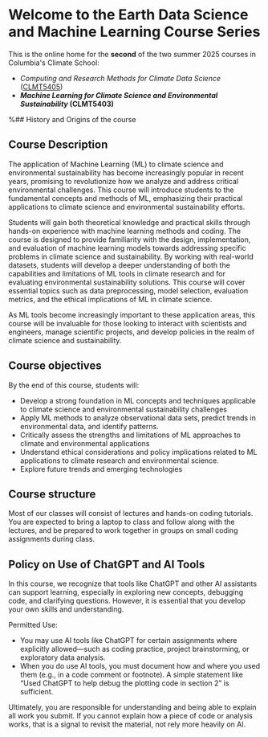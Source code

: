 # Welcome to the Earth Data Science and Machine Learning Course Series

This is the online home for the <strong>second</strong> of the two summer 2025 courses in Columbia's Climate School:
- *Computing and Research Methods for Climate Data Science* ([CLMT5405](https://earth-ds-ml.github.io/summer_2025/intro.html#))
- <strong>*Machine Learning for Climate Science and Environmental Sustainability* (CLMT5403)</strong>

%## History and Origins of the course


## Course Description
The application of Machine Learning (ML) to climate science and environmental sustainability has become 
increasingly popular in recent years, promising to revolutionize how we analyze and address critical 
environmental challenges. This course will introduce students to the fundamental concepts and methods of ML, 
emphasizing their practical applications to climate science and environmental sustainability efforts.
 
Students will gain both theoretical knowledge and practical skills through hands-on experience with 
machine learning methods and coding. The course is designed to provide familiarity with the design, 
implementation, and evaluation of machine learning models towards addressing specific problems in climate 
science and sustainability. By working with real-world datasets, students will develop a deeper understanding 
of both the capabilities and limitations of ML tools in climate research and for evaluating environmental 
sustainability solutions. This course will cover essential topics such as data preprocessing, 
model selection, evaluation metrics, and the ethical implications of ML in climate science.
 
As ML tools become increasingly important to these application areas, this course will be invaluable for 
those looking to interact with scientists and engineers, manage scientific projects, and develop policies 
in the realm of climate science and sustainability. 

## Course objectives
By the end of this course, students will:
- Develop a strong foundation in ML concepts and techniques applicable to climate science and environmental sustainability challenges
- Apply ML methods to analyze observational data sets, predict trends in environmental data, and identify patterns.
- Critically assess the strengths and limitations of ML approaches to climate and environmental applications
- Understand ethical considerations and policy implications related to ML applications to climate research and environmental science.
- Explore future trends and emerging technologies

## Course structure
Most of our classes will consist of lectures and hands-on coding tutorials. You are expected to bring a laptop to class and follow along with the
lectures, and be prepared to work together in groups on small coding assignments during class.

## Policy on Use of ChatGPT and AI Tools
In this course, we recognize that tools like ChatGPT and other AI assistants can support learning, 
especially in exploring new concepts, debugging code, and clarifying questions. However, it is essential 
that you develop your own skills and understanding.

Permitted Use:
- You may use AI tools like ChatGPT for certain assignments where explicitly allowed—such as coding practice, project brainstorming, or exploratory data analysis.
- When you do use AI tools, you must document how and where you used them (e.g., in a code comment or footnote). A simple statement like “Used ChatGPT to help debug the plotting code in section 2” is sufficient.

Ultimately, you are responsible for understanding and being able to explain all work you submit. If you cannot explain how a piece of code or analysis works, that is a signal to revisit the material, not rely more heavily on AI.
